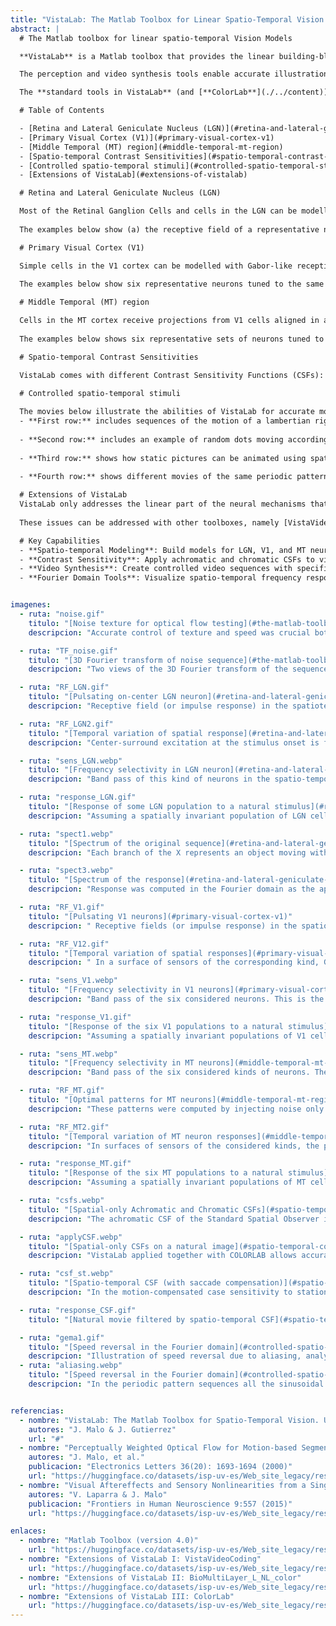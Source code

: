 ```yaml
---
title: "VistaLab: The Matlab Toolbox for Linear Spatio-Temporal Vision Models"
abstract: |
  # The Matlab toolbox for linear spatio-temporal Vision Models

  **VistaLab** is a Matlab toolbox that provides the linear building-blocks to create spatio-temporal vision models and the tools to control the spatio-temporal properties of video sequences. These building blocks include the spatio-temporal receptive fields of LGN, V1, and MT cells, and the spatial and spatio-temporal Contrast Sensitivity Functions (CSFs). Additionally, **VistaLab** allows accurate spatio-temporal sampling, spatio-temporal Fourier domain visualization, and generation of video sequences with controlled texture and speed. Tools for video sequence generation include noise, random dots, and rigid-body animations with Lambertian reflectance. 

  The perception and video synthesis tools enable accurate illustrations of the visibility of achromatic spatio-temporal patterns. Linear filters in **VistaLab** provide rough approximations of pattern visibility, which can be enhanced with non-linear models available in related toolboxes.

  The **standard tools in VistaLab** (and [**ColorLab**](./../content)) are essential for building more sophisticated vision models, available on the [**VistaModels**](./../vistamodels) dedicated site.

  # Table of Contents

  - [Retina and Lateral Geniculate Nucleus (LGN)](#retina-and-lateral-geniculate-nucleus-lgn)
  - [Primary Visual Cortex (V1)](#primary-visual-cortex-v1)
  - [Middle Temporal (MT) region](#middle-temporal-mt-region)
  - [Spatio-temporal Contrast Sensitivities](#spatio-temporal-contrast-sensitivities)
  - [Controlled spatio-temporal stimuli](#controlled-spatio-temporal-stimuli)
  - [Extensions of VistaLab](#extensions-of-vistalab)

  # Retina and Lateral Geniculate Nucleus (LGN)

  Most of the Retinal Ganglion Cells and cells in the LGN can be modelled with center-surround receptive fields with monophasic or biphasic temporal response. VistaLab comes with a configurable implemenation of such receptive fields according to the general expressions in [Cai, Freeman, DeAngelis, J. Neurophysiol. 97]. Using these units it is easy to generate artificial retinas with arbitrary sampling [Martinez-Garcia et al. 16, Martinez-Garcia et al. 17].
  
  The examples below show (a) the receptive field of a representative neuron in the spatiotemporal and in the 3D Fourier domain, and (b) the response of a population of such neurons to a natural movie assuming uniform retinal sampling and spatial invariance of the receptive field. VistaLab allows explicit implementation of each sensor response using the scalar product by the corresponding receptive field to get rid of the uniform sampling and the convolution assumptions.

  # Primary Visual Cortex (V1)

  Simple cells in the V1 cortex can be modelled with Gabor-like receptive fields tuned to certain spatial and temporal frequencies. VistaLab comes with a configurable implemenation of such receptive fields according to the general expressions in [Daugman JOSA A 89, Simoncelli & Heeger Vis. Res. 98]. Using these units it is easy to generate artificial cortex with arbitrary sampling [Martinez-Garcia et al. 17].
  
  The examples below show six representative neurons tuned to the same spatial frequencies (7 cpd) but different temporal frequencies 2, 7, and 10 Hz, both positive and negative. Eventhough there is no conclusive tuning to two-dimensional speed due to the aperture problem [Heeger JOSA 87], in the direction perpendicular to the grating, these are tuned to 0.3, 1 and 1.5 degrees/sec respectively (both positive and negative). Figures show: (a) the receptive fields in the spatiotemporal and in the 3D Fourier domain, and (b) the response of a population of such neurons to a natural movie assuming uniform retinal sampling and spatial invariance of the receptive field. VistaLab allows explicit implementation of each sensor response using the scalar product by the corresponding receptive field to get rid of the uniform sampling and the convolution assumptions.

  # Middle Temporal (MT) region

  Cells in the MT cortex receive projections from V1 cells aligned in a plane in the spatio-temporal Fourier domain. Therefore, they are narrow-band in speed tuning. VistaLab comes with a configurable implemenation of such receptive fields according to the general expressions in [Simoncelli & Heeger Vis. Res. 98]. Using these units and a spatio-temporal window it is easy to generate artificial MT cortex with arbitrary sampling [Martinez-Garcia et al. 17].
  
  The examples below shows six representative sets of neurons tuned to tuned to speeds of 0.3, 1 and 1.5 degrees/sec respectively (both positive and negative). In this case while Figures show: (a) the receptive fields in 3D Fourier domain, the kind of features these cells are optimally tuned to, and (b) the response of a population of such neurons to a natural movie assuming uniform retinal sampling and spatial invariance of the receptive field. VistaLab allows explicit implementation of each sensor response using the scalar product by the corresponding receptive field to get rid of the uniform sampling and the convolution assumptions.

  # Spatio-temporal Contrast Sensitivities

  VistaLab comes with different Contrast Sensitivity Functions (CSFs): (a) the spatial-achromatic CSF from the OSA Standard Spatial Observer [Watson & Malo IEEE ICIP 02](http://www.uv.es/vista/vistavalencia/papers/icip02.pdf), (b) the spatial-chromatic, Red-Green and Yellow-Blue CSFs of K. Mullen [Vis. Res. 85], with approrpiate scaling [Gutierrez et al. 12](https://huggingface.co/datasets/isp-uv-es/Web_site_legacy/resolve/main/code/soft_visioncolor/2012b_Gutierrez_RPTSP_12c.PDF), and (c) the achromatic spatio-temporal CSFs of D. Kelly [JOSA 79], and S. Daly (with object tracking speed compensation) [SPIE 98].

  # Controlled spatio-temporal stimuli
  
  The movies below illustrate the abilities of VistaLab for accurate motion control. 
  - **First row:** includes sequences of the motion of a lambertian rigid body evolving in a gravitatory field with inelastic restrictions recorded from different points of view, this example allows arbitrary locations of the illumination and camera. In this case the actual motion in 3D world and the optical flow (motion in the retinal plane) are known. 
  
  - **Second row:** includes an example of random dots moving according to arbitrary optical flow fields. 
  
  - **Third row:** shows how static pictures can be animated using spatially uniform flows of arbitrary speed leading to interesting shape-from-motion effects in the case of noise patterns. 
  
  - **Fourth row:** shows different movies of the same periodic pattern moving at progressively increasing speeds. Aliasing introduces speed reversal at the expected place, as demonstrated by the Fourier diagrams below.

  # Extensions of VistaLab
  VistaLab only addresses the linear part of the neural mechanisms that mediate the preattentive perception of spatio-temporal patterns. However, it doesnt combine these mechanisms to compute motion (optical flow), it doesnt include the nonlinear interactions between the linear mechanisms, and it doesnt include color.
  
  These issues can be addressed with other toolboxes, namely [VistaVideoCoding](https://huggingface.co/datasets/isp-uv-es/Web_site_legacy/resolve/main/code/soft_visioncolor/VistaVideoCoding.zip), [BioMultiLayer_L_NL_color](https://huggingface.co/datasets/isp-uv-es/Web_site_legacy/resolve/main/code/soft_visioncolor/BioMultiLayer_L_NL_color.zip) in VistaModels, and [Colorlab](https://huggingface.co/datasets/isp-uv-es/Web_site_legacy/resolve/main/code/soft_visioncolor/Colorlab.zip).

  # Key Capabilities
  - **Spatio-temporal Modeling**: Build models for LGN, V1, and MT neural responses.
  - **Contrast Sensitivity**: Apply achromatic and chromatic CSFs to video and images.
  - **Video Synthesis**: Create controlled video sequences with specific spatio-temporal properties.
  - **Fourier Domain Tools**: Visualize spatio-temporal frequency response of neural models.


imagenes:
  - ruta: "noise.gif"
    titulo: "[Noise texture for optical flow testing](#the-matlab-toolbox-for-linear-spatio-temporal-vision-models)"
    descripcion: "Accurate control of texture and speed was crucial both to (a) test our first perceptually weighted optical flow algorithms [Electr. Lett. 00, IEEE Trans.Im.Proc. 01](https://huggingface.co/datasets/isp-uv-es/Web_site_legacy/resolve/main/code/soft_visioncolor/seg_ade2.ps), and (b) generate stimuli for controlled motion aftereffects [Front. Human Neurosci. 15](https://huggingface.co/datasets/isp-uv-es/Web_site_legacy/resolve/main/code/soft_visioncolor/LaparraMalo15.pdf)."

  - ruta: "TF_noise.gif"
    titulo: "[3D Fourier transform of noise sequence](#the-matlab-toolbox-for-linear-spatio-temporal-vision-models)"
    descripcion: "Two views of the 3D Fourier transform of the sequence at the left (the ft=0 plane is highlighted in blue). Note how the modification of texture and speed in the sequence implies different energy distributions in the Fourier domain. Accurate control of texture and speed of movies allows to saturate certain sensors and induce stronger aftereffcts. This is because the description of motion aftereffects [Front. Human Neurosci. 15](https://huggingface.co/datasets/isp-uv-es/Web_site_legacy/resolve/main/code/soft_visioncolor/LaparraMalo15.pdf) requires models of V1 sensors in the spatio-temporal Fourier domain with frequency-dependent cross-inhibition."

  - ruta: "RF_LGN.gif"
    titulo: "[Pulsating on-center LGN neuron](#retina-and-lateral-geniculate-nucleus-lgn)"
    descripcion: "Receptive field (or impulse response) in the spatiotemporal domain, where white stands for excitation and black stands for inhibition."

  - ruta: "RF_LGN2.gif"
    titulo: "[Temporal variation of spatial response](#retina-and-lateral-geniculate-nucleus-lgn)"
    descripcion: "Center-surround excitation at the stimulus onset is followed by reversed sign response when stimulation vanishes."

  - ruta: "sens_LGN.webp"
    titulo: "[Frequency selectivity in LGN neuron](#retina-and-lateral-geniculate-nucleus-lgn)"
    descripcion: "Band pass of this kind of neurons in the spatio-temporal Fourier domain. This is the Fourier transform of the receptive field at the left."

  - ruta: "response_LGN.gif"
    titulo: "[Response of some LGN population to a natural stimulus](#retina-and-lateral-geniculate-nucleus-lgn)"
    descripcion: "Assuming a spatially invariant population of LGN cells like the one depicted above uniformly covering the visual field, we can compute the response to a natural movie using plain convolution or product in the Fourier domain."

  - ruta: "spect1.webp"
    titulo: "[Spectrum of the original sequence](#retina-and-lateral-geniculate-nucleus-lgn)"
    descripcion: "Each branch of the X represents an object moving with constant speed (i.e. comes from one of the waving hands)"

  - ruta: "spect3.webp"
    titulo: "[Spectrum of the response](#retina-and-lateral-geniculate-nucleus-lgn)"
    descripcion: "Response was computed in the Fourier domain as the aplication of the band-pass filter function of this specific LGN population to the original spectrum."

  - ruta: "RF_V1.gif"
    titulo: "[Pulsating V1 neurons](#primary-visual-cortex-v1)"
    descripcion: " Receptive fields (or impulse response) in the spatiotemporal domain, where white stands for excitation and black stands for inhibition. In this figure there are 2*3 replications of a 1 degree visual field. Each replication shows the receptive field of a neuron tuned to the (same) central location but different spatio-temporal frequency."

  - ruta: "RF_V12.gif"
    titulo: "[Temporal variation of spatial responses](#primary-visual-cortex-v1)"
    descripcion: " In a surface of sensors of the corresponding kind, Gabor-like excitation/inhibition at the stimulus onset turns into travelling a wave that vanishes afterwards."

  - ruta: "sens_V1.webp"
    titulo: "[Frequency selectivity in V1 neurons](#primary-visual-cortex-v1)"
    descripcion: "Band pass of the six considered neurons. This is the Fourier transform of the receptive fields shown above."

  - ruta: "response_V1.gif"
    titulo: "[Response of the six V1 populations to a natural stimulus](#primary-visual-cortex-v1)"
    descripcion: "Assuming a spatially invariant populations of V1 cells like the ones depicted above uniformly covering the visual field, we can compute their responses to a natural movie using plain convolution or product in the Fourier domain. In the figure we show the original stimulus and the six corresponding sets of responses. Note how the different populations respond to qualitatively different features of the stimulus (hand going up/down, static objects of the right frequency), and note how the cells tuned to too high speed do not respond."

  - ruta: "sens_MT.webp"
    titulo: "[Frequency selectivity in MT neurons](#middle-temporal-mt-region)"
    descripcion: "Band pass of the six considered kinds of neurons. These are the sum of narrow-band V1-like filters shown above. Only filters aligned according to well-defined speed planes are combined in each MT cell."

  - ruta: "RF_MT.gif"
    titulo: "[Optimal patterns for MT neurons](#middle-temporal-mt-region)"
    descripcion: "These patterns were computed by injecting noise only in the band where the different cells are sensitive. Each replication shows the corresponding pattern (showing no specific spatial frequency content) but a markedly different speed."

  - ruta: "RF_MT2.gif"
    titulo: "[Temporal variation of MT neuron responses](#middle-temporal-mt-region)"
    descripcion: "In surfaces of sensors of the considered kinds, the patterns at the left lead to noisy travelling waves."

  - ruta: "response_MT.gif"
    titulo: "[Response of the six MT populations to a natural stimulus](#middle-temporal-mt-region)"
    descripcion: "Assuming a spatially invariant populations of MT cells like the ones depicted above uniformly covering the visual field, we can compute their responses to a natural movie using plain convolution or product in the Fourier domain. In the figure we show the original stimulus and the six corresponding sets of responses (where white means excitation, black means inhibition, and gray means spontaneous/basal response). Note how the different populations respond to qualitatively different features of the stimulus (hand going up/down, static objects of the right frequency), and note how the cells tuned to too high speed do not respond."

  - ruta: "csfs.webp"
    titulo: "[Spatial-only Achromatic and Chromatic CSFs](#spatio-temporal-contrast-sensitivities)"
    descripcion: "The achromatic CSF of the Standard Spatial Observer includes the oblique effect. The chromatic CSFs are assumed to be isotropic."

  - ruta: "applyCSF.webp"
    titulo: "[Spatial-only CSFs on a natural image](#spatio-temporal-contrast-sensitivities)"
    descripcion: "VistaLab applied together with COLORLAB allows accurate application of the spatial CSFs. In this example the natural image was first represented in CIE XYZ values. Then, it was transformed to a sensible linear Y, RG, YB representation [Ingling&Tsou, Vis. Res. 79], and then, each CSF was applied to the corresponding chromatic channel. The result was expressed in digital values to be shown in regular diaplays."

  - ruta: "csf_st.webp"
    titulo: "[Spatio-temporal CSF (with saccade compensation)](#spatio-temporal-contrast-sensitivities)"
    descripcion: "In the motion-compensated case sensitivity to stationary patterns decreases a lot (note the reduction of the CSF at ft=0). Below you can see three different representations of this function."

  - ruta: "response_CSF.gif"
    titulo: "[Natural movie filtered by spatio-temporal CSF](#spatio-temporal-contrast-sensitivities)"

  - ruta: "gema1.gif"
    titulo: "[Speed reversal in the Fourier domain](#controlled-spatio-temporal-stimuli)"
    descripcion: "Illustration of speed reversal due to aliasing, analyzed through the Fourier domain representation of periodic patterns at high speeds."
  - ruta: "aliasing.webp"
    titulo: "[Speed reversal in the Fourier domain](#controlled-spatio-temporal-stimuli)"
    descripcion: "In the periodic pattern sequences all the sinusoidal components were computed to travel to the right with the same speed. However, in the last (high speed) case, the high frequency pattern seems to go backwards. Aliasing suffered by this component in this case is easy to understand in the Fourier domain. According to the optical flow equation in the Fourier domain [Watson & Ahumada, JOSA A 85], when the speed increases (in our case from left to right) so it does the inclination of all the sinusoidal components of the sequence in the fx, ft plane. For low speeds all the components are aligned. However, when the speed is too high, the high frequency components have temporal frequencies over the Nyquist limit. This implies an apparent inclination for those frequencies which is totally oposed to the rest of the components, and hence, speed reversal. NOTE: the spatial extent of the discrete domain is 2 deg, and the frame rate is 20 Hz, the spatial frequency of the high frequency component is 10 cpd, and the actual speed in the last case should be 1.5 deg/sec."


referencias:
  - nombre: "VistaLab: The Matlab Toolbox for Spatio-Temporal Vision. Univ. Valencia 1997"
    autores: "J. Malo & J. Gutierrez"
    url: "#"
  - nombre: "Perceptually Weighted Optical Flow for Motion-based Segmentation in MPEG-4"
    autores: "J. Malo, et al."
    publicacion: "Electronics Letters 36(20): 1693-1694 (2000)"
    url: "https://huggingface.co/datasets/isp-uv-es/Web_site_legacy/resolve/main/code/soft_visioncolor/ELECT98.PS.gz"
  - nombre: "Visual Aftereffects and Sensory Nonlinearities from a Single Statistical Framework"
    autores: "V. Laparra & J. Malo"
    publicacion: "Frontiers in Human Neuroscience 9:557 (2015)"
    url: "https://huggingface.co/datasets/isp-uv-es/Web_site_legacy/resolve/main/code/soft_visioncolor/LaparraMalo15.pdf"

enlaces:
  - nombre: "Matlab Toolbox (version 4.0)"
    url: "https://huggingface.co/datasets/isp-uv-es/Web_site_legacy/resolve/main/code/soft_visioncolor/Vistalab.zip"
  - nombre: "Extensions of VistaLab I: VistaVideoCoding"
    url: "https://huggingface.co/datasets/isp-uv-es/Web_site_legacy/resolve/main/code/soft_visioncolor/VistaVideoCoding.zip"
  - nombre: "Extensions of VistaLab II: BioMultiLayer_L_NL_color"
    url: "https://huggingface.co/datasets/isp-uv-es/Web_site_legacy/resolve/main/code/soft_visioncolor/BioMultiLayer_L_NL_color.zip"
  - nombre: "Extensions of VistaLab III: ColorLab"
    url: "https://huggingface.co/datasets/isp-uv-es/Web_site_legacy/resolve/main/code/soft_visioncolor/Colorlab.zip"
---
```


